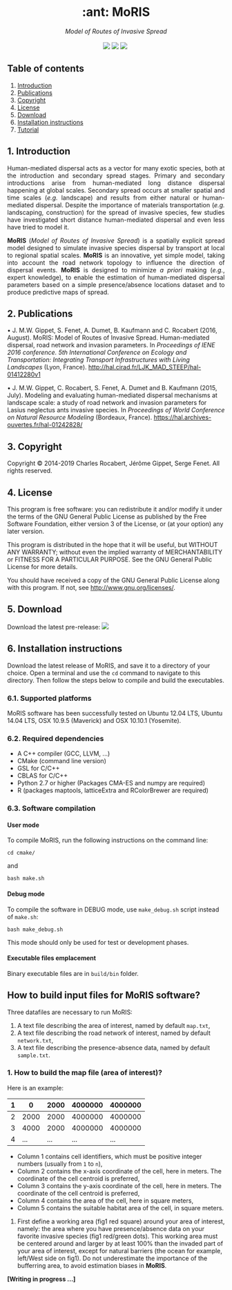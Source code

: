 <h1 align="center">:ant: MoRIS</h1>
<p align="center">
<em>Model of Routes of Invasive Spread</em>
<br />
<br />
<a href="https://github.com/charlesrocabert/MoRIS/releases/latest"><img src="https://img.shields.io/badge/version-RC 0.7.0-orange.svg" /></a>&nbsp;<a href="https://github.com/charlesrocabert/MoRIS/releases/latest"><img src="https://img.shields.io/badge/build-passing-green.svg" /></a>&nbsp;<a href="https://www.gnu.org/licenses/gpl-3.0"><img src="https://img.shields.io/badge/license-GPL v3-blue.svg" /></a>&nbsp;
</p>

## Table of contents
1. [Introduction](#introduction)
2. [Publications](#publications)
3. [Copyright](#copyright)
4. [License](#license)
5. [Download](#download)
6. [Installation instructions](#installation_instructions)
7. [Tutorial](#tutorial)

## 1. Introduction <a name="introduction"></a>
<p align="justify">
Human-mediated dispersal acts as a vector for many exotic species, both at the introduction and secondary spread stages. Primary and secondary introductions arise from human-mediated long distance dispersal happening at global scales. Secondary spread occurs at smaller spatial and time scales (<em>e.g.</em> landscape) and results from either natural or human-mediated dispersal. Despite the importance of materials transportation (<em>e.g.</em> landscaping, construction) for the spread of invasive species, few studies have investigated short distance human-mediated dispersal and even less have tried to model it.
</p>

<p align="justify">
  <strong>MoRIS</strong> (<em>Model of Routes of Invasive Spread</em>) is a spatially explicit spread model designed to simulate invasive species dispersal by transport at local to regional spatial scales. <strong>MoRIS</strong> is an innovative, yet simple model, taking into account the road network topology to influence the direction of dispersal events. <strong>MoRIS</strong> is designed to minimize <em>a priori</em> making (<em>e.g.</em>, expert knowledge), to enable the estimation of human-mediated dispersal parameters based on a simple presence/absence locations dataset and to produce predictive maps of spread.
</p>

## 2. Publications <a name="publications"></a>
• J. M.W. Gippet, S. Fenet, A. Dumet, B. Kaufmann and C. Rocabert (2016, August). MoRIS: Model of Routes of Invasive Spread. Human-mediated dispersal, road network and invasion parameters. In <em>Proceedings of IENE 2016 conference. 5th International Conference on Ecology and Transportation: Integrating Transport Infrastructures with Living Landscapes</em> (Lyon, France). http://hal.cirad.fr/LJK_MAD_STEEP/hal-01412280v1

• J. M.W. Gippet, C. Rocabert, S. Fenet, A. Dumet and B. Kaufmann (2015, July). Modeling and evaluating human-mediated dispersal mechanisms at landscape scale: a study of road network and invasion parameters for Lasius neglectus ants invasive species. In <em>Proceedings of World Conference on Natural Resource Modeling</em> (Bordeaux, France). https://hal.archives-ouvertes.fr/hal-01242828/

## 3. Copyright <a name="copyright"></a>
Copyright &copy; 2014-2019 Charles Rocabert, Jérôme Gippet, Serge Fenet.
All rights reserved.

## 4. License <a name="license"></a>
This program is free software: you can redistribute it and/or modify it under the terms of the GNU General Public License as published by the Free Software Foundation, either version 3 of the License, or (at your option) any later version.

This program is distributed in the hope that it will be useful, but WITHOUT ANY WARRANTY; without even the implied warranty of MERCHANTABILITY or FITNESS FOR A PARTICULAR PURPOSE. See the GNU General Public License for more details.

You should have received a copy of the GNU General Public License along with this program. If not, see http://www.gnu.org/licenses/.

## 5. Download <a name="download"></a>
Download the latest pre-release: <a href="https://github.com/charlesrocabert/MoRIS-development/releases/latest"><img src="https://img.shields.io/badge/version-RC 0.7.0-orange.svg" /></a>

## 6. Installation instructions <a name="installation_instructions"></a>
Download the latest release of MoRIS, and save it to a directory of your choice. Open a terminal and use the <code>cd</code> command to navigate to this directory. Then follow the steps below to compile and build the executables.

### 6.1. Supported platforms
MoRIS software has been successfully tested on Ubuntu 12.04 LTS, Ubuntu 14.04 LTS, OSX 10.9.5 (Maverick) and OSX 10.10.1 (Yosemite).

### 6.2. Required dependencies
* A C++ compiler (GCC, LLVM, ...)
* CMake (command line version)
* GSL for C/C++
* CBLAS for C/C++
* Python 2.7 or higher (Packages CMA-ES and numpy are required)
* R (packages maptools, latticeExtra and RColorBrewer are required)

### 6.3. Software compilation

#### User mode
To compile MoRIS, run the following instructions on the command line:

    cd cmake/

and

    bash make.sh

#### Debug mode
To compile the software in DEBUG mode, use <code>make_debug.sh</code> script instead of <code>make.sh</code>:

    bash make_debug.sh

This mode should only be used for test or development phases.

#### Executable files emplacement
Binary executable files are in <code>build/bin</code> folder.

## How to build input files for MoRIS software?

Three datafiles are necessary to run MoRIS:
1. A text file describing the area of interest, named by default `map.txt`,
2. A text file describing the road network of interest, named by default `network.txt`,
3. A text file describing the presence-absence data, named by default `sample.txt`.

### 1. How to build the map file (area of interest)?
Here is an example:

| 1 | 0    | 2000 | 4000000 | 4000000 |
|---|------|------|---------|---------|
| 2 | 2000 | 2000 | 4000000 | 4000000 |
| 3 | 4000 | 2000 | 4000000 | 4000000 |
| 4 | ...  | ...  | ...     | ...     |

- Column 1 contains cell identifiers, which must be positive integer numbers (usually from `1` to `n`),
- Column 2 contains the x-axis coordinate of the cell, here in meters. The coordinate of the cell centroid is preferred,
- Column 3 contains the y-axis coordinate of the cell, here in meters. The coordinate of the cell centroid is preferred,
- Column 4 contains the area of the cell, here in square meters,
- Column 5 contains the suitable habitat area of the cell, in square meters.

1. First define a working area (fig1 red square) around your area of interest, namely: the area where you have presence/absence data on your favorite invasive species (fig1 red/green dots). This working area must be centered around and larger by at least 100% than the invaded part of your area of interest, except for natural barriers (the ocean for example, left/West side on fig1). Do not underestimate the importance of the bufferring area, to avoid estimation biases in <strong>MoRIS</strong>.

<strong>[Writing in progress ...]</strong>




